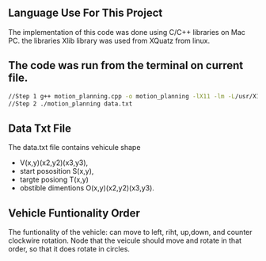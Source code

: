 ## Language Use For This Project
The implementation of this code was done using C/C++ libraries on Mac PC.
the libraries Xlib library was used from XQuatz from linux.
## The code was run from the terminal on current file.
```bash
//Step 1 g++ motion_planning.cpp -o motion_planning -lX11 -lm -L/usr/X11R6/lib
//Step 2 ./motion_planning data.txt
```
## Data Txt File
The data.txt file contains vehicule shape 
- V(x,y)(x2,y2)(x3,y3),
- start pososition S(x,y),
- targte posiong T(x,y) 
- obstible dimentions O(x,y)(x2,y2)(x3,y3).
## Vehicle Funtionality Order
The funtionality of the vehicle: can move to left, riht, up,down, and counter clockwire rotation.
Node that the veicule should move and rotate in that order, so that it does rotate in circles.
